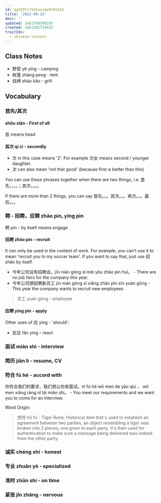 ```yaml
---
id: qgfd3fitk2kivvqc9l8s252
title: '2022-08-25'
desc: ''
updated: 1661398308295
created: 1661392719433
traitIds:
  - chinese-lessons
---
```


## Class Notes

- 野营 yě yíng - camping
- 帐篷 zhàng peng - tent
- 烧烤 shāo kǎo - grill

## Vocabulary

### 首先/其次

#### shǒu xiān - First of all

首 means head

#### 其次 qí cì - secondly

- 次 in this case means '2'. For example 次女 means second / younger daughter.
- 次 can also mean 'not that good' (because first is better than this)

You can use these phrases together when there are two things, i.e. 首先，。。。；其次，。。。

If there are more than 2 things, you can say 首先。。。其次。。。再次。。。最后。。。

### 聘 - 招聘，应聘 zhāo pìn, yīng pìn

聘 pìn - by itself means engage

#### 招聘 zhāo pìn - recruit

It can only be used in the context of work. For example, you can't use it to mean 'recruit you to my soccer team'. If you want to say that, just use 招 zhāo by itself.

- 今年公司没有招聘会。jīn nián gōng sī méi yǒu zhāo pìn huì。 - There are no job fairs for the company this year.
- 今年公司想招聘新员工 jīn nián gōng sī xiǎng zhāo pìn xīn yuán gōng - This year the company wants to recruit new employees

> 员工 yuán gōng - employee

#### 应聘 yīng pìn - apply

Other uses of 应 yìng - 'should':
- 反应 fǎn yìng - react

### 面试 miàn shì - interview

### 简历 jiǎn lì - resume, CV

### 符合 fú hé - accord with

你符合我们的要求，我们想让你来面试。nǐ fú hé wǒ men de yāo qiú ， wǒ men xiǎng ràng nǐ lái miàn shì。 - You meet our requirements and we want you to come for an interview.

Word Origin:
> 虎符 hǔ fú - Tiger Rune; Historical item that's used to establish an agreement between two parties, an object resembling a tiger was broken into 2 pieces, one given to each party. It's then used for authentication to make sure a message being delivered was indeed from the other party.

### 诚实 chéng shí - honest 

### 专业 zhuān yè - specialized

### 准时 zhǔn shí - on time

### 紧张 jǐn zhāng - nervous

